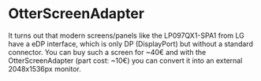 # OtterScreenAdapter

It turns out that modern screens/panels like the LP097QX1-SPA1 from LG have a eDP interface, which is only DP (DisplayPort) but without a standard connector. You can buy such a screen for ~40€ and with the OtterScreenAdapter (part cost: ~10€) you can convert it into an external 2048x1536px monitor.
